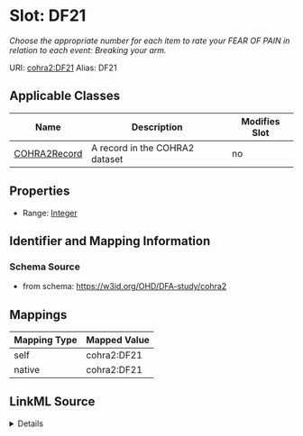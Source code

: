 

# Slot: DF21 


_Choose the appropriate number for each item to rate your FEAR OF PAIN in relation to each event: Breaking your arm._





URI: [cohra2:DF21](https://w3id.org/OHD/DFA-study/cohra2/DF21)
Alias: DF21

<!-- no inheritance hierarchy -->





## Applicable Classes

| Name | Description | Modifies Slot |
| --- | --- | --- |
| [COHRA2Record](COHRA2Record.md) | A record in the COHRA2 dataset |  no  |







## Properties

* Range: [Integer](Integer.md)





## Identifier and Mapping Information







### Schema Source


* from schema: https://w3id.org/OHD/DFA-study/cohra2




## Mappings

| Mapping Type | Mapped Value |
| ---  | ---  |
| self | cohra2:DF21 |
| native | cohra2:DF21 |




## LinkML Source

<details>
```yaml
name: DF21
description: 'Choose the appropriate number for each item to rate your FEAR OF PAIN
  in relation to each event: Breaking your arm.'
from_schema: https://w3id.org/OHD/DFA-study/cohra2
rank: 1000
alias: DF21
domain_of:
- COHRA2Record
range: integer

```
</details>